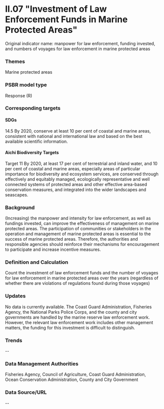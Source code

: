 # II.07 "Investment of Law Enforcement Funds in Marine Protected Areas"
Original indicator name: manpower for law enforcement, funding invested, and numbers of voyages for law enforcement in marine protected areas

<script type="text/javascript" src="http://cdn.mathjax.org/mathjax/latest/MathJax.js?config=TeX-AMS-MML_HTMLorMML"></script>

### Themes
Marine protected areas
### PSBR model type
Response (R)
### Corresponding targets
#### SDGs
14.5 By 2020, conserve at least 10 per cent of coastal and marine areas, consistent with national and international law and based on the best available scientific information.
#### Aichi Biodiversity Targets
Target 11 By 2020, at least 17 per cent of terrestrial and inland water, and 10 per cent of coastal and marine areas, especially areas of particular importance for biodiversity and ecosystem services, are conserved through effectively and equitably managed, ecologically representative and well connected systems of protected areas and other effective area-based conservation measures, and integrated into the wider landscapes and seascapes.
### Background
(Increasing) the manpower and intensity for law enforcement, as well as fundings invested, can improve the effectiveness of management on marine protected areas. The participation of communities or stakeholders in the operation and management of marine protected areas is essential to the success of marine protected areas. Therefore, the authorities and responsible agencies should reinforce their mechanisms for encouragement to participate and increase incentive measures.
### Definition and Calculation
Count the investment of law enforcement funds and the number of voyages for law enforcement in marine protected areas over the years (regardless of whether there are violations of regulations found during those voyages)
### Updates
No data is currently available. The Coast Guard Administration, Fisheries Agency, the National Parks Police Corps, and the county and city governments are handled by the marine reserve law enforcement work. However, the relevant law enforcement work includes other management matters, the funding for this investment is difficult to distinguish.
### Trends
--
### Data Management Authorities
Fisheries Agency, Council of Agriculture, Coast Guard Administration, Ocean Conservation Administration, County and City Government
### Data Source/URL
--